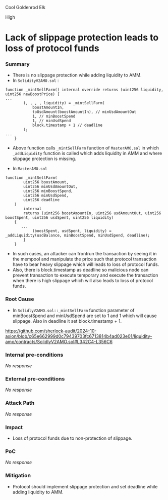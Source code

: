Cool Goldenrod Elk

High

# Lack of slippage protection leads to loss of protocol funds

### Summary

- There is no slippage protection while adding liquidity to AMM.
- In `SolidityV2AMO.sol` :
```solidity
function _mintSellFarm() internal override returns (uint256 liquidity, uint256 newBoostPrice) {
...
        (, , , , liquidity) = _mintSellFarm(
            boostAmountIn,
            toUsdAmount(boostAmountIn), // minUsdAmountOut
            1, // minBoostSpend
            1, // minUsdSpend
            block.timestamp + 1 // deadline
        );
...
    }
```
- Above function calls `_mintSellFarm` function of `MasterAMO.sol` in which `_addLiquidity` function is called which adds liquidity in AMM and where slippage protection is missing.

- In `MasterAMO.sol`
```solidity
function _mintSellFarm(
        uint256 boostAmount,
        uint256 minUsdAmountOut,
        uint256 minBoostSpend,
        uint256 minUsdSpend,
        uint256 deadline
    )
        internal
        returns (uint256 boostAmountIn, uint256 usdAmountOut, uint256 boostSpent, uint256 usdSpent, uint256 liquidity)
    {
       ...
            (boostSpent, usdSpent, liquidity) = _addLiquidity(usdBalance, minBoostSpend, minUsdSpend, deadline);
        }
    }
```
- In such cases, an attacker can frontrun the transaction by seeing it in the mempool and manipulate the price such that protocol transaction have to bear heavy slippage which will leads to loss of protocol funds.
- Also, there is block.timestamp as deadline so malicious node can prevent transaction to execute temporary and execute the transaction when there is high slippage which will also leads to loss of protocol funds.


### Root Cause

- In `SolidlyV2AMO.sol::_mintSellFarm` function parameter of minBoostSpend and minUsdSpend are set to 1 and 1 which will cause slippage. Also in deadline it set block.timestamp + 1.

https://github.com/sherlock-audit/2024-10-axion/blob/c65e662999d0c79439703fc6713814b4ad023e01/liquidity-amo/contracts/SolidlyV2AMO.sol#L342C4-L356C6

### Internal pre-conditions

_No response_

### External pre-conditions

_No response_

### Attack Path

_No response_

### Impact

- Loss of protocol funds due to non-protection of slippage.

### PoC

_No response_

### Mitigation

- Protocol should implement slippage protection and set deadline while adding liquidity to AMM.